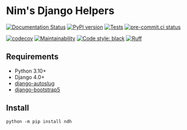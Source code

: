 # Nim's Django Helpers

[![Documentation Status](https://readthedocs.org/projects/ndh/badge/?version=latest)](https://ndh.readthedocs.io/en/latest/?badge=latest)
[![PyPI version](https://badge.fury.io/py/ndh.svg)](https://pypi.org/project/ndh)
[![Tests](https://github.com/nim65s/ndh/actions/workflows/test.yml/badge.svg)](https://github.com/nim65s/ndh/actions/workflows/test.yml)
[![pre-commit.ci status](https://results.pre-commit.ci/badge/github/nim65s/ndh/master.svg)](https://results.pre-commit.ci/latest/github/nim65s/ndh/master)

[![codecov](https://codecov.io/gh/nim65s/ndh/branch/master/graph/badge.svg?token=BLGISGCYKG)](https://codecov.io/gh/nim65s/ndh)
[![Maintainability](https://api.codeclimate.com/v1/badges/6737a84239590ddc0d1e/maintainability)](https://codeclimate.com/github/nim65s/ndh/maintainability)
[![Code style: black](https://img.shields.io/badge/code%20style-black-000000.svg)](https://github.com/psf/black)
[![Ruff](https://img.shields.io/endpoint?url=https://raw.githubusercontent.com/charliermarsh/ruff/main/assets/badge/v1.json)](https://github.com/charliermarsh/ruff)

## Requirements

- Python 3.10+
- Django 4.0+
- [django-autoslug](https://github.com/justinmayer/django-autoslug)
- [django-bootstrap5](https://github.com/zostera/django-bootstrap5)

## Install

`python -m pip install ndh`
